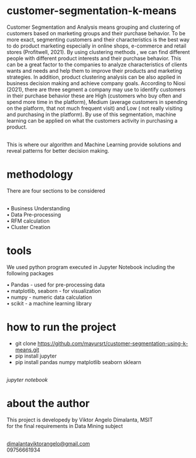 # customer-segmentation-k-means

Customer Segmentation and Analysis means grouping and clustering of customers based on marketing groups and their purchase behavior. To be more exact, segmenting customers and their characteristics is the best way to do product marketing especially in online shops, e-commerce and retail stores (Profitwell, 2021). By using clustering methods , we can find different people with different product interests and their purchase behavior. This can be a great factor to the companies to analyze characteristics of clients wants and needs and help them to improve their products and marketing strategies. In addition, product clustering analysis can be also applied in business decision making and achieve company goals. According to Niosi (2021), there are three segment a company may use to identify customers in their purchase behavior these are High (customers who buy often and spend more time in the platform), Medium (average customers in spending on the platform, that not much frequent visit) and Low ( not really visiting and purchasing in the platform). By use of this segmentation, machine learning can be applied on what the customers activity in purchasing a product. </br></br>

This is where our algorithm and Machine Learning provide solutions and reveal patterns for better decision making.

# methodology 

There are four sections to be considered </br> </br>

•	Business Understanding </br>
•	Data Pre-processing </br>
•	RFM calculation </br>
•	Cluster Creation </br>

# tools

We used python program executed in Jupyter Notebook including the following packages

•	Pandas - used for pre-processing data </br>
•	matplotlib, seaborn - for visualization </br>
•	numpy - numeric data calculation </br>
•	scikit - a machine learning library </br>

# how to run the project

- git clone https://github.com/mayursrt/customer-segmentation-using-k-means.git</br>
- pip install jupyter</br>
- pip install pandas numpy matplotlib seaborn sklearn</br></br>

<i>jupyter notebook</i>

# about the author

This project is developedy by Viktor Angelo Dimalanta, MSIT </br>
for the final requirements in Data Mining subject </br></br>

dimalantaviktorangelo@gmail.com</br>
09756661934</br>
